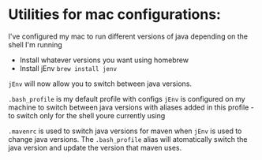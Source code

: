 # Utilities for mac configurations:

I've configured my mac to run different versions of java depending on the shell I'm running

  * Install whatever versions you want using homebrew
  * Install jEnv `brew install jenv`
  
`jEnv` will now allow you to switch between java versions.

`.bash_profile` is my default profile with configs
`jEnv` is configured on my machine to switch between java versions with aliases added in this profile - to switch only for the shell youre currently using

`.mavenrc` is used to switch java versions for maven when `jEnv` is used to change java versions. The `.bash_profile` alias will atomatically switch the java version and update the version that maven uses.
